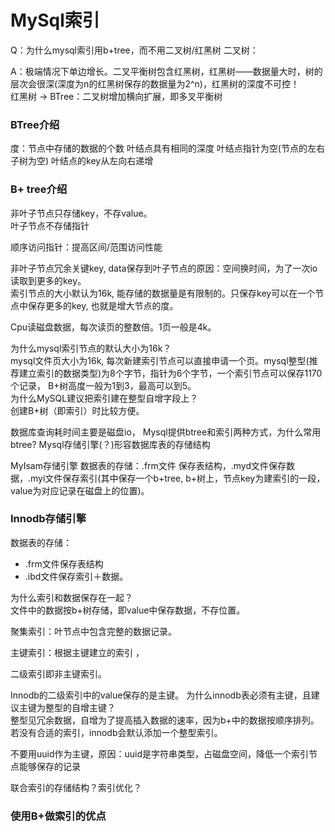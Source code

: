 # MySql索引

Q：为什么mysql索引用b+tree，而不用二叉树/红黑树 二叉树：

A：极端情况下单边增长。二叉平衡树包含红黑树，红黑树——数据量大时，树的层次会很深\(深度为n的红黑树保存的数据量为2^n\)，红黑树的深度不可控！   
红黑树 -&gt; BTree：二叉树增加横向扩展，即多叉平衡树

### BTree介绍 

度：节点中存储的数据的个数 叶结点具有相同的深度 叶结点指针为空\(节点的左右子树为空\) 叶结点的key从左向右递增

### B+ tree介绍 

非叶子节点只存储key，不存value。  
叶子节点不存储指针 

顺序访问指针：提高区间/范围访问性能 

非叶子节点冗余关键key, data保存到叶子节点的原因：空间换时间，为了一次io读取到更多的key。  
 索引节点的大小默认为16k, 能存储的数据量是有限制的。只保存key可以在一个节点中保存更多的key, 也就是增大节点的度。

 Cpu读磁盘数据，每次读页的整数倍。1页一般是4k。

为什么mysql索引节点的默认大小为16k？  
mysql文件页大小为16k, 每次新建索引节点可以直接申请一个页。mysql整型\(推荐建立索引的数据类型\)为8个字节，指针为6个字节，一个索引节点可以保存1170个记录， B+树高度一般为1到3，最高可以到5。  
为什么MySQL建议把索引建在整型自增字段上？  
创建B+树（即索引）时比较方便。

数据库查询耗时间主要是磁盘io， Mysql提供btree和索引两种方式，为什么常用btree? Mysql存储引擎\(？\)形容数据库表的存储结构

MyIsam存储引擎 数据表的存储：.frm文件 保存表结构，.myd文件保存数据，.myi文件保存索引\(其中保存一个b+tree, b+树上，节点key为建索引的一段，value为对应记录在磁盘上的位置\)。

### Innodb存储引擎

 数据表的存储：

* .frm文件保存表结构
* .ibd文件保存索引＋数据。

 为什么索引和数据保存在一起？  
文件中的数据按b+树存储，即value中保存数据，不存位置。

聚集索引：叶节点中包含完整的数据记录。

主键索引：根据主键建立的索引 ，

二级索引即非主键索引。 

Innodb的二级索引中的value保存的是主键。 为什么innodb表必须有主键，且建议主键为整型的自增主键？  
整型见冗余数据，自增为了提高插入数据的速率，因为b+中的数据按顺序排列。若没有合适的索引，innodb会默认添加一个整型索引。 

不要用uuid作为主键，原因：uuid是字符串类型，占磁盘空间，降低一个索引节点能够保存的记录

联合索引的存储结构？索引优化？

### 使用B+做索引的优点



